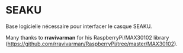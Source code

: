 # SEAKU
Base logicielle nécessaire pour interfacer le casque SEAKU.

Many thanks to **rravivarman** for his RaspberryPi/MAX30102 library (https://github.com/rravivarman/RaspberryPi/tree/master/MAX30102).
